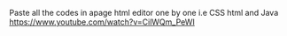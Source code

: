 Paste all the codes in apage html editor one by one i.e CSS html and Java
https://www.youtube.com/watch?v=CilWQm_PeWI
